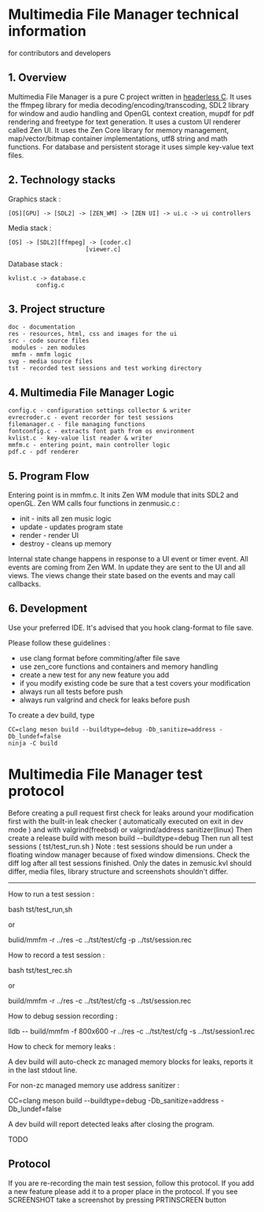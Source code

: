 # Multimedia File Manager technical information
for contributors and developers

## 1. Overview ##

Multimedia File Manager is a pure C project written in [headerless C](https://github.com/milgra/headerlessc).
It uses the ffmpeg library for media decoding/encoding/transcoding, SDL2 library for window and audio handling and OpenGL context creation, mupdf for pdf rendering and freetype for text generation.
It uses a custom UI renderer called Zen UI.
It uses the Zen Core library for memory management, map/vector/bitmap container implementations, utf8 string and math functions.
For database and persistent storage it uses simple key-value text files.

## 2. Technology stacks ##

Graphics stack :

```
[OS][GPU] -> [SDL2] -> [ZEN_WM] -> [ZEN UI] -> ui.c -> ui controllers
```

Media stack :

```
[OS] -> [SDL2][ffmpeg] -> [coder.c]
     		       	  [viewer.c]
```

Database stack :

```
kvlist.c -> database.c
	    config.c
```

## 3. Project structure ##

```
doc - documentation
res - resources, html, css and images for the ui
src - code source files
 modules - zen modules
 mmfm - mmfm logic
svg - media source files
tst - recorded test sessions and test working directory
```
 
## 4. Multimedia File Manager Logic ##

```
config.c - configuration settings collector & writer
evrecroder.c - event recorder for test sessions
filemanager.c - file managing functions
fontconfig.c - extracts font path from os environment
kvlist.c - key-value list reader & writer
mmfm.c - entering point, main controller logic
pdf.c - pdf renderer
```

## 5. Program Flow ##

Entering point is in mmfm.c. It inits Zen WM module that inits SDL2 and openGL. Zen WM calls four functions in zenmusic.c :
- init - inits all zen music logic
- update - updates program state
- render - render UI
- destroy - cleans up memory

Internal state change happens in response to a UI event or timer event. All events are coming from Zen WM. In update they are sent to the UI and all views.
The views change their state based on the events and may call callbacks.

## 6. Development ##

Use your preferred IDE. It's advised that you hook clang-format to file save.

Please follow these guidelines :

- use clang format before commiting/after file save
- use zen_core functions and containers and memory handling
- create a new test for any new feature you add
- if you modify existing code be sure that a test covers your modification
- always run all tests before push
- always run valgrind and check for leaks before push

To create a dev build, type

```
CC=clang meson build --buildtype=debug -Db_sanitize=address -Db_lundef=false
ninja -C build

```

# Multimedia File Manager test protocol

Before creating a pull request first check for leaks around your modification first with the built-in leak checker ( automatically executed on exit in dev mode ) and with valgrind(freebsd) or valgrind/address sanitizer(linux)
Then create a release build with meson build --buildtype=debug
Then run all test sessions ( tst/test_run.sh )
Note : test sessions should be run under a floating window manager because of fixed window dimensions.
Check the diff log after all test sessions finished. Only the dates in zemusic.kvl should differ, media files, library structure and screenshots shouldn't differ.

---

How to run a test session :

bash tst/test_run,sh

or

bulid/mmfm -r ../res -c ../tst/test/cfg -p ../tst/session.rec  

How to record a test session :

bash tst/test_rec.sh

or

build/mmfm -r ../res -c ../tst/test/cfg -s ../tst/session.rec

How to debug session recording :

lldb -- build/mmfm -f 800x600 -r ../res -c ../tst/test/cfg -s ../tst/session1.rec

How to check for memory leaks :

A dev build will auto-check zc managed memory blocks for leaks, reports it in the last stdout line.

For non-zc managed memory use address sanitizer :

CC=clang meson build --buildtype=debug -Db_sanitize=address -Db_lundef=false

A dev build will report detected leaks after closing the program.

TODO

## Protocol

If you are re-recording the main test session, follow this protocol.
If you add a new feature please add it to a proper place in the protocol.
If you see SCREENSHOT take a screenshot by pressing PRTINSCREEN button

